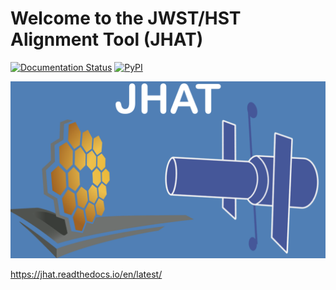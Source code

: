 Welcome to the JWST/HST Alignment Tool (JHAT)
=============================================

[![Documentation Status](https://readthedocs.org/projects/jhat/badge/?version=latest)](http://jhat.readthedocs.org/en/latest/?badge=latest)
[![PyPI](https://img.shields.io/pypi/v/jhat.svg?style=flat-square)](https://pypi.python.org/pypi/jhat)

![alt text](Docs/source/_static/jhat.png?raw=true)

https://jhat.readthedocs.io/en/latest/